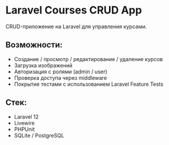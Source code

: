 # Laravel Courses CRUD App

CRUD-приложение на Laravel для управления курсами.

## Возможности:
- Создание / просмотр / редактирование / удаление курсов
- Загрузка изображений
- Авторизация с ролями (admin / user)
- Проверка доступа через middleware
- Покрытие тестами с использованием Laravel Feature Tests

## Стек:
- Laravel 12
- Livewire
- PHPUnit
- SQLite / PostgreSQL